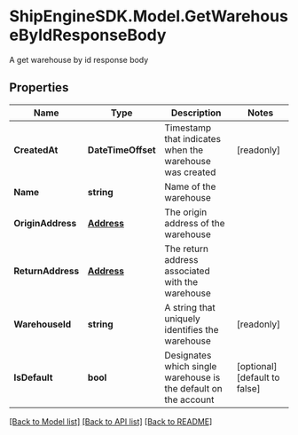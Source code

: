 # ShipEngineSDK.Model.GetWarehouseByIdResponseBody
A get warehouse by id response body

## Properties

Name | Type | Description | Notes
------------ | ------------- | ------------- | -------------
**CreatedAt** | **DateTimeOffset** | Timestamp that indicates when the warehouse was created | [readonly] 
**Name** | **string** | Name of the warehouse | 
**OriginAddress** | [**Address**](Address.md) | The origin address of the warehouse | 
**ReturnAddress** | [**Address**](Address.md) | The return address associated with the warehouse | 
**WarehouseId** | **string** | A string that uniquely identifies the warehouse | [readonly] 
**IsDefault** | **bool** | Designates which single warehouse is the default on the account | [optional] [default to false]

[[Back to Model list]](../../README.md#documentation-for-models) [[Back to API list]](../../README.md#documentation-for-api-endpoints) [[Back to README]](../../README.md)

